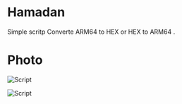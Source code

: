 # Hamadan
Simple scritp Converte ARM64 to HEX or HEX to ARM64 .

# Photo
![Script](https://up4net.com/uploads3/up4net-HEX-TO-ARM.png)

![Script](https://up4net.com/uploads3/up4net-ARM64-to-HEX.png)
